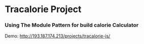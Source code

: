 # Tracalorie Project
 
### Using The Module Pattern for build calorie Calculator

Demo: http://193.187.174.213/projects/tracalorie-js/
